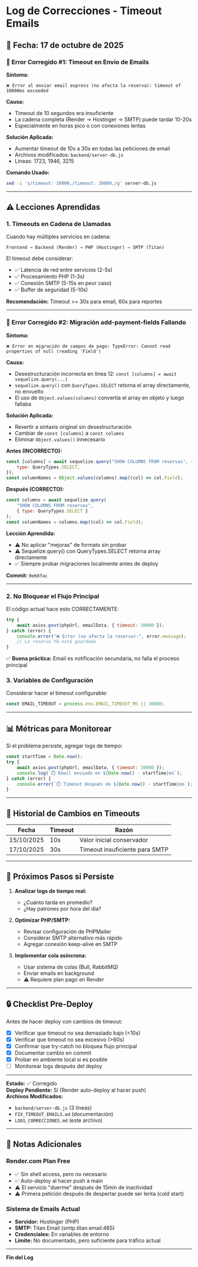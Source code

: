 # Log de Correcciones - Timeout Emails

## 📅 Fecha: 17 de octubre de 2025

### 🐛 Error Corregido #1: Timeout en Envío de Emails

**Síntoma:**
```
❌ Error al enviar email express (no afecta la reserva): timeout of 10000ms exceeded
```

**Causa:**
- Timeout de 10 segundos era insuficiente
- La cadena completa (Render → Hostinger → SMTP) puede tardar 10-20s
- Especialmente en horas pico o con conexiones lentas

**Solución Aplicada:**
- Aumentar timeout de 10s a 30s en todas las peticiones de email
- Archivos modificados: `backend/server-db.js`
- Líneas: 1723, 1946, 3215

**Comando Usado:**
```bash
sed -i 's/timeout: 10000,/timeout: 30000,/g' server-db.js
```

---

## ⚠️ Lecciones Aprendidas

### 1. Timeouts en Cadena de Llamadas

Cuando hay múltiples servicios en cadena:
```
Frontend → Backend (Render) → PHP (Hostinger) → SMTP (Titan)
```

El timeout debe considerar:
- ✅ Latencia de red entre servicios (2-5s)
- ✅ Procesamiento PHP (1-3s)
- ✅ Conexión SMTP (5-15s en peor caso)
- ✅ Buffer de seguridad (5-10s)

**Recomendación:** Timeout >= 30s para email, 60s para reportes

---

### 🐛 Error Corregido #2: Migración add-payment-fields Fallando

**Síntoma:**
```
❌ Error en migración de campos de pago: TypeError: Cannot read properties of null (reading 'Field')
```

**Causa:**
- Desestructuración incorrecta en línea 12: `const [columns] = await sequelize.query(...)`
- `sequelize.query()` con `QueryTypes.SELECT` retorna el array directamente, no envuelto
- El uso de `Object.values(columns)` convertía el array en objeto y luego fallaba

**Solución Aplicada:**
- Revertir a sintaxis original sin desestructuración
- Cambiar de `const [columns]` a `const columns`
- Eliminar `Object.values()` innecesario

**Antes (INCORRECTO):**
```javascript
const [columns] = await sequelize.query("SHOW COLUMNS FROM reservas", {
    type: QueryTypes.SELECT,
});
const columnNames = Object.values(columns).map((col) => col.Field);
```

**Después (CORRECTO):**
```javascript
const columns = await sequelize.query(
    "SHOW COLUMNS FROM reservas",
    { type: QueryTypes.SELECT }
);
const columnNames = columns.map((col) => col.Field);
```

**Lección Aprendida:**
- ⚠️ No aplicar "mejoras" de formato sin probar
- ⚠️ Sequelize.query() con QueryTypes.SELECT retorna array directamente
- ✅ Siempre probar migraciones localmente antes de deploy

**Commit:** `0e68fac`

---

### 2. No Bloquear el Flujo Principal

El código actual hace esto CORRECTAMENTE:
```javascript
try {
    await axios.post(phpUrl, emailData, { timeout: 30000 });
} catch (error) {
    console.error("❌ Error (no afecta la reserva):", error.message);
    // La reserva YA está guardada
}
```

✅ **Buena práctica:** Email es notificación secundaria, no falla el proceso principal

### 3. Variables de Configuración

Considerar hacer el timeout configurable:
```javascript
const EMAIL_TIMEOUT = process.env.EMAIL_TIMEOUT_MS || 30000;
```

---

## 📊 Métricas para Monitorear

Si el problema persiste, agregar logs de tiempo:

```javascript
const startTime = Date.now();
try {
    await axios.post(phpUrl, emailData, { timeout: 30000 });
    console.log(`⏱️ Email enviado en ${Date.now() - startTime}ms`);
} catch (error) {
    console.error(`⏱️ Timeout después de ${Date.now() - startTime}ms`);
}
```

---

## 🔄 Historial de Cambios en Timeouts

| Fecha | Timeout | Razón |
|-------|---------|-------|
| 15/10/2025 | 10s | Valor inicial conservador |
| 17/10/2025 | 30s | Timeout insuficiente para SMTP |

---

## 🎯 Próximos Pasos si Persiste

1. **Analizar logs de tiempo real:**
   - ¿Cuánto tarda en promedio?
   - ¿Hay patrones por hora del día?

2. **Optimizar PHP/SMTP:**
   - Revisar configuración de PHPMailer
   - Considerar SMTP alternativo más rápido
   - Agregar conexión keep-alive en SMTP

3. **Implementar cola asíncrona:**
   - Usar sistema de colas (Bull, RabbitMQ)
   - Enviar emails en background
   - ⚠️ Requiere plan pago en Render

---

## 🔒 Checklist Pre-Deploy

Antes de hacer deploy con cambios de timeout:

- [x] Verificar que timeout no sea demasiado bajo (<10s)
- [x] Verificar que timeout no sea excesivo (>60s)
- [x] Confirmar que try-catch no bloquea flujo principal
- [x] Documentar cambio en commit
- [x] Probar en ambiente local si es posible
- [ ] Monitorear logs después del deploy

---

**Estado:** ✅ Corregido  
**Deploy Pendiente:** Sí (Render auto-deploy al hacer push)  
**Archivos Modificados:** 
- `backend/server-db.js` (3 líneas)
- `FIX_TIMEOUT_EMAILS.md` (documentación)
- `LOGS_CORRECCIONES.md` (este archivo)

---

## 📝 Notas Adicionales

### Render.com Plan Free
- ✅ Sin shell access, pero no necesario
- ✅ Auto-deploy al hacer push a main
- ⚠️ El servicio "duerme" después de 15min de inactividad
- ⚠️ Primera petición después de despertar puede ser lenta (cold start)

### Sistema de Emails Actual
- **Servidor:** Hostinger (PHP)
- **SMTP:** Titan Email (smtp.titan.email:465)
- **Credenciales:** En variables de entorno
- **Límite:** No documentado, pero suficiente para tráfico actual

---

**Fin del Log**
